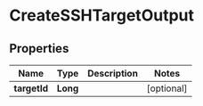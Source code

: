 

# CreateSSHTargetOutput


## Properties

| Name | Type | Description | Notes |
|------------ | ------------- | ------------- | -------------|
|**targetId** | **Long** |  |  [optional] |



